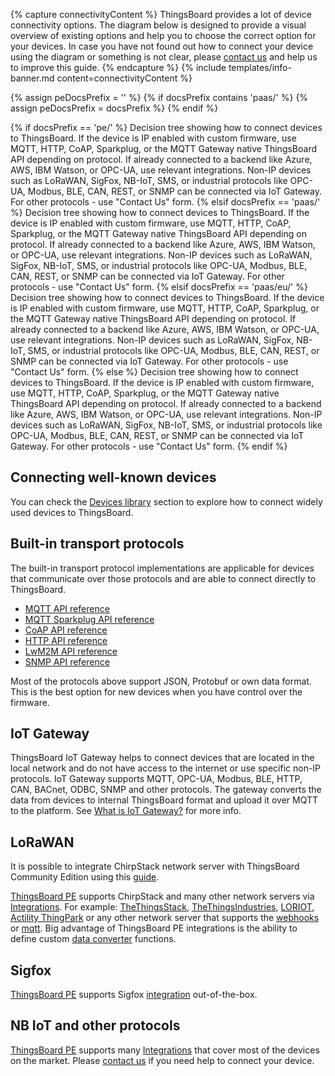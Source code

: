 {% capture connectivityContent %}
ThingsBoard provides a lot of device connectivity options. The diagram below is designed to provide a visual overview of existing options and help you to choose the correct option for your devices. 
In case you have not found out how to connect your device using the diagram or something is not clear, please [contact us](/docs/contact-us/) and help us to improve this guide.
{% endcapture %}
{% include templates/info-banner.md content=connectivityContent %}

{% assign peDocsPrefix = '' %}
{% if docsPrefix contains 'paas/' %}
{% assign peDocsPrefix = docsPrefix %}
{% endif %}

{% if docsPrefix == 'pe/' %}
  <object width="100%" style="max-width: max-content;" data="/images/connectivity-pe.svg">Decision tree showing how to connect devices to ThingsBoard. If the device is IP enabled with custom firmware, use MQTT, HTTP, CoAP, Sparkplug, or the MQTT Gateway native ThingsBoard API depending on protocol. If already connected to a backend like Azure, AWS, IBM Watson, or OPC-UA, use relevant integrations. Non-IP devices such as LoRaWAN, SigFox, NB-IoT, SMS, or industrial protocols like OPC-UA, Modbus, BLE, CAN, REST, or SNMP can be connected via IoT Gateway. For other protocols - use "Contact Us" form.</object>
{% elsif docsPrefix == 'paas/' %}
  <object width="100%" style="max-width: max-content;" data="/images/connectivity-paas.svg">Decision tree showing how to connect devices to ThingsBoard. If the device is IP enabled with custom firmware, use MQTT, HTTP, CoAP, Sparkplug, or the MQTT Gateway native ThingsBoard API depending on protocol. If already connected to a backend like Azure, AWS, IBM Watson, or OPC-UA, use relevant integrations. Non-IP devices such as LoRaWAN, SigFox, NB-IoT, SMS, or industrial protocols like OPC-UA, Modbus, BLE, CAN, REST, or SNMP can be connected via IoT Gateway. For other protocols - use "Contact Us" form.</object>
{% elsif docsPrefix == 'paas/eu/' %}
  <object width="100%" style="max-width: max-content;" data="/images/connectivity-paas-eu.svg">Decision tree showing how to connect devices to ThingsBoard. If the device is IP enabled with custom firmware, use MQTT, HTTP, CoAP, Sparkplug, or the MQTT Gateway native ThingsBoard API depending on protocol. If already connected to a backend like Azure, AWS, IBM Watson, or OPC-UA, use relevant integrations. Non-IP devices such as LoRaWAN, SigFox, NB-IoT, SMS, or industrial protocols like OPC-UA, Modbus, BLE, CAN, REST, or SNMP can be connected via IoT Gateway. For other protocols - use "Contact Us" form.</object>
{% else %}
  <object width="100%" style="max-width: max-content;" data="/images/connectivity.svg">Decision tree showing how to connect devices to ThingsBoard. If the device is IP enabled with custom firmware, use MQTT, HTTP, CoAP, Sparkplug, or the MQTT Gateway native ThingsBoard API depending on protocol. If already connected to a backend like Azure, AWS, IBM Watson, or OPC-UA, use relevant integrations. Non-IP devices such as LoRaWAN, SigFox, NB-IoT, SMS, or industrial protocols like OPC-UA, Modbus, BLE, CAN, REST, or SNMP can be connected via IoT Gateway. For other protocols - use "Contact Us" form.</object>
{% endif %}


## Connecting well-known devices

You can check the [Devices library](/docs/{{docsPrefix}}devices-library) section to explore how to connect widely used devices to ThingsBoard.

## Built-in transport protocols

The built-in transport protocol implementations are applicable for devices that communicate over those protocols and are able to connect directly to ThingsBoard.

- [MQTT API reference](/docs/{{docsPrefix}}reference/mqtt-api)
- [MQTT Sparkplug API reference](/docs/{{docsPrefix}}reference/mqtt-sparkplug-api)
- [CoAP API reference](/docs/{{docsPrefix}}reference/coap-api)
- [HTTP API reference](/docs/{{docsPrefix}}reference/http-api)
- [LwM2M API reference](/docs/{{docsPrefix}}reference/lwm2m-api)
- [SNMP API reference](/docs/{{docsPrefix}}reference/snmp-api)

Most of the protocols above support JSON, Protobuf or own data format. This is the best option for new devices when you have control over the firmware.

## IoT Gateway

ThingsBoard IoT Gateway helps to connect devices that are located in the local network and do not have access to the internet or use specific non-IP protocols.
IoT Gateway supports MQTT, OPC-UA, Modbus, BLE, HTTP, CAN, BACnet, ODBC, SNMP and other protocols.
The gateway converts the data from devices to internal ThingsBoard format and upload it over MQTT to the platform.
See [What is IoT Gateway?](/docs/iot-gateway/what-is-iot-gateway/) for more info.

## LoRaWAN

It is possible to integrate ChirpStack network server with ThingsBoard Community Edition using this [guide](https://www.chirpstack.io/application-server/integrations/thingsboard/).

[ThingsBoard PE](/products/thingsboard-pe/) supports ChirpStack and many other network servers via [Integrations](/docs/{{peDocsPrefix}}user-guide/integrations/).
For example: [TheThingsStack](/docs/{{peDocsPrefix}}user-guide/integrations/ttn/), [TheThingsIndustries](/docs/{{peDocsPrefix}}user-guide/integrations/tti/),
[LORIOT](/docs/{{peDocsPrefix}}user-guide/integrations/loriot/),
[Actility ThingPark](/docs/{{peDocsPrefix}}user-guide/integrations/thingpark/) or any other network server that supports the [webhooks](/docs/{{peDocsPrefix}}user-guide/integrations/http/) or [mqtt](/docs/{{peDocsPrefix}}user-guide/integrations/mqtt/).
Big advantage of ThingsBoard PE integrations is the ability to define custom [data converter](/docs/{{peDocsPrefix}}user-guide/integrations/#data-converters) functions.

## Sigfox

[ThingsBoard PE](/products/thingsboard-pe/) supports Sigfox [integration](/docs/{{peDocsPrefix}}user-guide/integrations/sigfox/) out-of-the-box.

## NB IoT and other protocols

[ThingsBoard PE](/products/thingsboard-pe/) supports many [Integrations](/docs/{{peDocsPrefix}}user-guide/integrations/) that cover most of the devices on the market.
Please [contact us](/docs/contact-us/) if you need help to connect your device.
